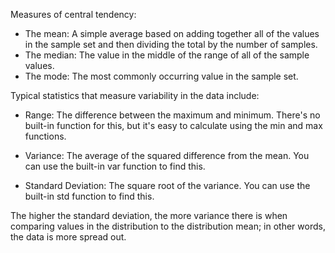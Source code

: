 Measures of central tendency:

- The mean: A simple average based on adding together all of the values in the sample set and then dividing the total by the number of samples.
- The median: The value in the middle of the range of all of the sample values.
- The mode: The most commonly occurring value in the sample set.
  
Typical statistics that measure variability in the data include:

- Range: The difference between the maximum and minimum. There's no built-in function for this, but it's easy to calculate using the min and max functions.

- Variance: The average of the squared difference from the mean. You can use the built-in var function to find this.

- Standard Deviation: The square root of the variance. You can use the built-in std function to find this.

The higher the standard deviation, the more variance there is when comparing values in the distribution to the distribution mean; in other words, the data is more spread out.
